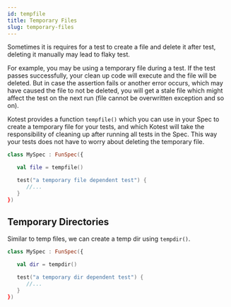 ```yaml
---
id: tempfile
title: Temporary Files
slug: temporary-files
---
```




Sometimes it is requires for a test to create a file and delete it after test, deleting it manually may lead to flaky
test.

For example, you may be using a temporary file during a test. If the test passes successfully, your clean up code will execute
and the file will be deleted. But in case the assertion fails or another error occurs, which may have caused the file to not be deleted, you will get a stale file
which might affect the test on the next run (file cannot be overwritten exception and so on).

Kotest provides a function ```tempfile()``` which you can use in your Spec to create a temporary file for your tests, and which
 Kotest will take the responsibility of cleaning up after running all tests in the Spec. This way your
tests does not have to worry about deleting the temporary file.

```kotlin
class MySpec : FunSpec({

   val file = tempfile()

   test("a temporary file dependent test") {
      //...
   }
})

```

## Temporary Directories

Similar to temp files, we can create a temp dir using `tempdir()`.

```kotlin
class MySpec : FunSpec({

   val dir = tempdir()

   test("a temporary dir dependent test") {
      //...
   }
})
```
